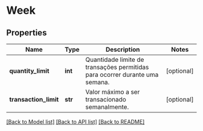 # Week

## Properties
Name | Type | Description | Notes
------------ | ------------- | ------------- | -------------
**quantity_limit** | **int** | Quantidade limite de transações permitidas para ocorrer durante uma semana. | [optional] 
**transaction_limit** | **str** | Valor máximo a ser transacionado semanalmente. | [optional] 

[[Back to Model list]](../README.md#documentation-for-models) [[Back to API list]](../README.md#documentation-for-api-endpoints) [[Back to README]](../README.md)

